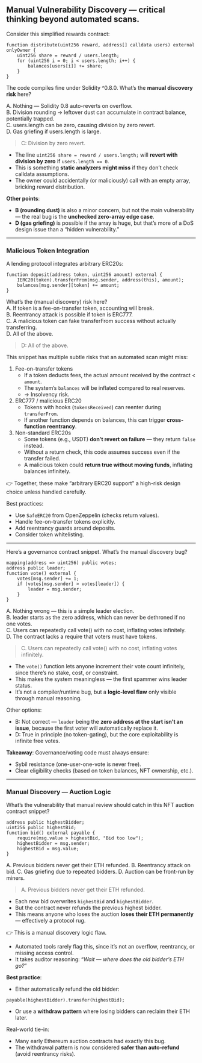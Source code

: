 ## Manual Vulnerability Discovery — critical thinking beyond automated scans.

Consider this simplified rewards contract:
```solidity
function distribute(uint256 reward, address[] calldata users) external onlyOwner {
    uint256 share = reward / users.length;
    for (uint256 i = 0; i < users.length; i++) {
        balances[users[i]] += share;
    }
}
```
The code compiles fine under Solidity ^0.8.0. What’s the **manual discovery risk** here?

A. Nothing — Solidity 0.8 auto-reverts on overflow.  
B. Division rounding → leftover dust can accumulate in contract balance, potentially trapped.  
C. users.length can be zero, causing division by zero revert.  
D. Gas griefing if users.length is large.

> C: Division by zero revert.
- The line `uint256 share = reward / users.length;` will **revert with division by zero** if `users.length == 0`.
- This is something **static analyzers might miss** if they don’t check calldata assumptions.
- The owner could accidentally (or maliciously) call with an empty array, bricking reward distribution.

**Other points**:
- **B (rounding dust)** is also a minor concern, but not the main vulnerability — the real bug is the **unchecked zero-array edge case**.
- **D (gas griefing)** is possible if the array is huge, but that’s more of a DoS design issue than a “hidden vulnerability.”

---

### Malicious Token Integration
A lending protocol integrates arbitrary ERC20s:
```solidity
function deposit(address token, uint256 amount) external {
    IERC20(token).transferFrom(msg.sender, address(this), amount);
    balances[msg.sender][token] += amount;
}
```
What’s the (manual discovery) risk here?  
A. If token is a fee-on-transfer token, accounting will break.  
B. Reentrancy attack is possible if token is ERC777.  
C. A malicious token can fake transferFrom success without actually transferring.  
D. All of the above.

> D: All of the above.

This snippet has multiple subtle risks that an automated scan might miss:
1. Fee-on-transfer tokens
   - If a token deducts fees, the actual amount received by the contract < `amount`.
   - The system’s `balances` will be inflated compared to real reserves.
   - → Insolvency risk.
2. ERC777 / malicious ERC20
   - Tokens with hooks (`tokensReceived`) can reenter during `transferFrom`.
   - If another function depends on balances, this can trigger **cross-function reentrancy**.
3. Non-standard ERC20s
   - Some tokens (e.g., USDT) **don’t revert on failure** — they return `false` instead.
   - Without a return check, this code assumes success even if the transfer failed.
   - A malicious token could **return true without moving funds**, inflating balances infinitely.

👉 Together, these make “arbitrary ERC20 support” a high-risk design choice unless handled carefully.

Best practices:
- Use `SafeERC20` from OpenZeppelin (checks return values).
- Handle fee-on-transfer tokens explicitly.
- Add reentrancy guards around deposits.
- Consider token whitelisting.

---

Here’s a governance contract snippet. What’s the manual discovery bug?
```solidity
mapping(address => uint256) public votes;
address public leader;
function vote() external {
    votes[msg.sender] += 1;
    if (votes[msg.sender] > votes[leader]) {
        leader = msg.sender;
    }
}
```
A. Nothing wrong — this is a simple leader election.  
B. leader starts as the zero address, which can never be dethroned if no one votes.  
C. Users can repeatedly call vote() with no cost, inflating votes infinitely.  
D. The contract lacks a require that voters must have tokens.
> C. Users can repeatedly call vote() with no cost, inflating votes infinitely.

- The `vote()` function lets anyone increment their vote count infinitely, since there’s no stake, cost, or constraint.
- This makes the system meaningless — the first spammer wins leader status.
- It’s not a compiler/runtime bug, but a **logic-level flaw** only visible through manual reasoning.

Other options:
- B: Not correct — `leader` being the **zero address at the start isn’t an issue**, because the first voter will automatically replace it.
- D: True in principle (no token-gating), but the core exploitability is infinite free votes.

**Takeaway**: Governance/voting code must always ensure:
- Sybil resistance (one-user-one-vote is never free).
- Clear eligibility checks (based on token balances, NFT ownership, etc.).

---

### Manual Discovery — Auction Logic
What’s the vulnerability that manual review should catch in this NFT auction contract snippet?
```solidity
address public highestBidder;
uint256 public highestBid;
function bid() external payable {
    require(msg.value > highestBid, "Bid too low");
    highestBidder = msg.sender;
    highestBid = msg.value;
}
```
A. Previous bidders never get their ETH refunded.
B. Reentrancy attack on bid.
C. Gas griefing due to repeated bidders.
D. Auction can be front-run by miners.
> A. Previous bidders never get their ETH refunded.
- Each new bid overwrites `highestBid` and `highestBidder`.
- But the contract never refunds the previous highest bidder.
- This means anyone who loses the auction **loses their ETH permanently** — effectively a protocol rug.

👉 This is a manual discovery logic flaw.
- Automated tools rarely flag this, since it’s not an overflow, reentrancy, or missing access control.
- It takes auditor reasoning: “_Wait — where does the old bidder’s ETH go?_”

**Best practice**:  
- Either automatically refund the old bidder:
```solidity
payable(highestBidder).transfer(highestBid);
```
- Or use a **withdraw pattern** where losing bidders can reclaim their ETH later.

Real-world tie-in:
- Many early Ethereum auction contracts had exactly this bug.
- The withdrawal pattern is now considered **safer than auto-refund** (avoid reentrancy risks).
